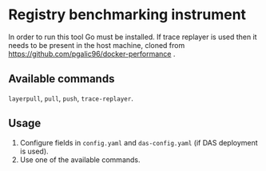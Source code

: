 # Registry benchmarking instrument

In order to run this tool Go must be installed.
If trace replayer is used then it needs to be present in the host machine, cloned from https://github.com/pgalic96/docker-performance .

## Available commands

`layerpull`, `pull`, `push`, `trace-replayer`.

## Usage

1. Configure fields in `config.yaml` and `das-config.yaml` (if DAS deployment is used).
2. Use one of the available commands.

